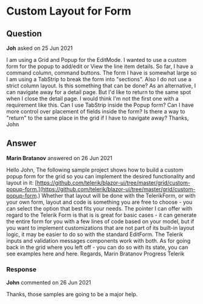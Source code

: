# Custom Layout for Form

## Question

**Joh** asked on 25 Jun 2021

I am using a Grid and Popup for the EditMode. I wanted to use a custom form for the popup to add/edit or View the line item details. So far, I have a command column, command buttons. The form I have is somewhat large so I am using a TabStrip to break the form into "sections". Also I do not use a strict column layout. Is this something that can be done? As an alternative, I can navigate away for a detail page. But I'd like to return to the same spot when I close the detail page. I would think I'm not the first one with a requirement like this. Can I use TabStrip inside the Popup form? Can I have more control over placement of fields inside the form? Is there a way to "return" to the same place in the grid if I have to navigate away? Thanks, John

## Answer

**Marin Bratanov** answered on 26 Jun 2021

Hello John, The following sample project shows how to build a custom popup form for the grid so you can implement the desired functionality and layout in it: [https://github.com/telerik/blazor-ui/tree/master/grid/custom-popup-form.](https://github.com/telerik/blazor-ui/tree/master/grid/custom-popup-form.) Whether that layout will be done with the TelerikForm, or with your own form, layout and code is something you are free to choose - you can select the option that best fits your needs. The pointer I can offer with regard to the Telerik Form is that is is great for basic cases - it can generate the entire form for you with a few lines of code based on your model, but if you want to implement customizations that are not part of its built-in layout logic, it may be easier to do so with the standard EditForm. The Telerik inputs and validation messages components work with both. As for going back in the grid where you left off - you can do so with its state, you can see examples here and here. Regards, Marin Bratanov Progress Telerik

### Response

**John** commented on 26 Jun 2021

Thanks, those samples are going to be a major help.
